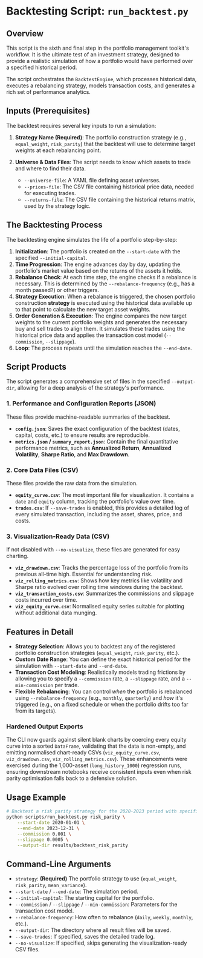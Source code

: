 # Backtesting Script: `run_backtest.py`

## Overview

This script is the sixth and final step in the portfolio management toolkit's workflow. It is the ultimate test of an investment strategy, designed to provide a realistic simulation of how a portfolio would have performed over a specified historical period.

The script orchestrates the `BacktestEngine`, which processes historical data, executes a rebalancing strategy, models transaction costs, and generates a rich set of performance analytics.

## Inputs (Prerequisites)

The backtest requires several key inputs to run a simulation:

1. **Strategy Name (Required)**: The portfolio construction strategy (e.g., `equal_weight`, `risk_parity`) that the backtest will use to determine target weights at each rebalancing point.

1. **Universe & Data Files**: The script needs to know which assets to trade and where to find their data.

   - `--universe-file`: A YAML file defining asset universes.
   - `--prices-file`: The CSV file containing historical price data, needed for executing trades.
   - `--returns-file`: The CSV file containing the historical returns matrix, used by the strategy logic.

## The Backtesting Process

The backtesting engine simulates the life of a portfolio step-by-step:

1. **Initialization**: The portfolio is created on the `--start-date` with the specified `--initial-capital`.
1. **Time Progression**: The engine advances day by day, updating the portfolio's market value based on the returns of the assets it holds.
1. **Rebalance Check**: At each time step, the engine checks if a rebalance is necessary. This is determined by the `--rebalance-frequency` (e.g., has a month passed?) or other triggers.
1. **Strategy Execution**: When a rebalance is triggered, the chosen portfolio construction **strategy** is executed using the historical data available up to that point to calculate the new target asset weights.
1. **Order Generation & Execution**: The engine compares the new target weights to the current portfolio weights and generates the necessary buy and sell trades to align them. It simulates these trades using the historical price data and applies the transaction cost model (`--commission`, `--slippage`).
1. **Loop**: The process repeats until the simulation reaches the `--end-date`.

## Script Products

The script generates a comprehensive set of files in the specified `--output-dir`, allowing for a deep analysis of the strategy's performance.

### 1. Performance and Configuration Reports (JSON)

These files provide machine-readable summaries of the backtest.

- **`config.json`**: Saves the exact configuration of the backtest (dates, capital, costs, etc.) to ensure results are reproducible.
- **`metrics.json` / `summary_report.json`**: Contain the final quantitative performance metrics, such as **Annualized Return**, **Annualized Volatility**, **Sharpe Ratio**, and **Max Drawdown**.

### 2. Core Data Files (CSV)

These files provide the raw data from the simulation.

- **`equity_curve.csv`**: The most important file for visualization. It contains a `date` and `equity` column, tracking the portfolio's value over time.
- **`trades.csv`**: If `--save-trades` is enabled, this provides a detailed log of every simulated transaction, including the asset, shares, price, and costs.

### 3. Visualization-Ready Data (CSV)

If not disabled with `--no-visualize`, these files are generated for easy charting.

- **`viz_drawdown.csv`**: Tracks the percentage loss of the portfolio from its previous all-time high. Essential for understanding risk.
- **`viz_rolling_metrics.csv`**: Shows how key metrics like volatility and Sharpe ratio evolved over rolling time windows during the backtest.
- **`viz_transaction_costs.csv`**: Summarizes the commissions and slippage costs incurred over time.
- **`viz_equity_curve.csv`**: Normalised equity series suitable for plotting without additional data munging.

## Features in Detail

- **Strategy Selection**: Allows you to backtest any of the registered portfolio construction strategies (`equal_weight`, `risk_parity`, etc.).
- **Custom Date Range**: You can define the exact historical period for the simulation with `--start-date` and `--end-date`.
- **Transaction Cost Modeling**: Realistically models trading frictions by allowing you to specify a `--commission` rate, a `--slippage` rate, and a `--min-commission` per trade.
- **Flexible Rebalancing**: You can control *when* the portfolio is rebalanced using `--rebalance-frequency` (e.g., `monthly`, `quarterly`) and *how* it's triggered (e.g., on a fixed schedule or when the portfolio drifts too far from its targets).

### Hardened Output Exports

The CLI now guards against silent blank charts by coercing every equity curve into a sorted `DataFrame`, validating that the data is non-empty, and emitting normalised chart-ready CSVs (`viz_equity_curve.csv`, `viz_drawdown.csv`, `viz_rolling_metrics.csv`). These enhancements were exercised during the 1,000-asset (`long_history_1000`) regression runs, ensuring downstream notebooks receive consistent inputs even when risk parity optimisation falls back to a defensive solution.

## Usage Example

```bash
# Backtest a risk parity strategy for the 2020-2023 period with specific costs
python scripts/run_backtest.py risk_parity \
    --start-date 2020-01-01 \
    --end-date 2023-12-31 \
    --commission 0.001 \
    --slippage 0.0005 \
    --output-dir results/backtest_risk_parity
```

## Command-Line Arguments

- `strategy`: **(Required)** The portfolio strategy to use (`equal_weight`, `risk_parity`, `mean_variance`).
- `--start-date` / `--end-date`: The simulation period.
- `--initial-capital`: The starting capital for the portfolio.
- `--commission` / `--slippage` / `--min-commission`: Parameters for the transaction cost model.
- `--rebalance-frequency`: How often to rebalance (`daily`, `weekly`, `monthly`, etc.).
- `--output-dir`: The directory where all result files will be saved.
- `--save-trades`: If specified, saves the detailed trade log.
- `--no-visualize`: If specified, skips generating the visualization-ready CSV files.
